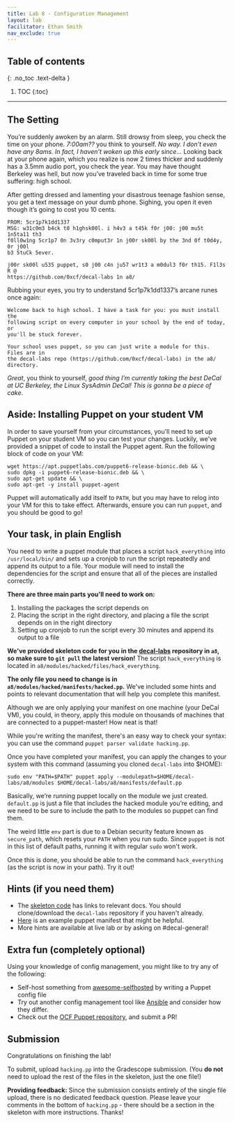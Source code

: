 ```yaml
---
title: Lab 8 - Configuration Management
layout: lab
facilitator: Ethan Smith
nav_exclude: true
---
```


## Table of contents
{: .no_toc .text-delta }

1. TOC
{:toc}

---

## The Setting

You’re suddenly awoken by an alarm. Still drowsy from sleep, you check the time 
on your phone. _7:00am??_ you think to yourself. _No way. I don’t even have any 
8ams. In fact, I haven’t woken up this early since…_ Looking back at your phone 
again, which you realize is now 2 times thicker and suddenly has a 3.5mm audio 
port, you check the year. You may have thought Berkeley was hell, but now you’ve 
traveled back in time for some true suffering: high school.

After getting dressed and lamenting your disastrous teenage fashion sense, you 
get a text message on your dumb phone. Sighing, you open it even though it’s 
going to cost you 10 cents.

```
FROM: 5cr1p7k1dd1337
MSG: w31c0m3 b4ck t0 h1ghsk00l. i h4v3 a t45k f0r j00: j00 mu5t 1n5ta11 th3
f0ll0w1ng 5cr1p7 0n 3v3ry c0mput3r 1n j00r sk00l by the 3nd 0f t0d4y, 0r j00l
b3 5tuCk 5ever.

j00r sk00l u535 puppet, s0 j00 c4n ju57 wr1t3 a m0dul3 f0r th15. F1l3s R @
https://github.com/0xcf/decal-labs 1n a8/
```

Rubbing your eyes, you try to understand 5cr1p7k1dd1337’s arcane runes once again:

```
Welcome back to high school. I have a task for you: you must install the
following script on every computer in your school by the end of today, or
you'll be stuck forever.

Your school uses puppet, so you can just write a module for this. Files are in
the decal-labs repo (https://github.com/0xcf/decal-labs) in the a8/ directory.
```

_Great_, you think to yourself, _good thing I’m currently taking the best DeCal at 
UC Berkeley, the Linux SysAdmin DeCal! This is gonna be a piece of cake_.

## Aside: Installing Puppet on your student VM

In order to save yourself from your circumstances, you'll need to set up Puppet on
your student VM so you can test your changes. Luckily, we've provided a snippet
of code to install the Puppet agent. Run the following block of code on your VM:

```
wget https://apt.puppetlabs.com/puppet6-release-bionic.deb && \
sudo dpkg -i puppet6-release-bionic.deb && \
sudo apt-get update && \
sudo apt-get -y install puppet-agent
```

Puppet will automatically add itself to `PATH`, but you may have to relog into
your VM for this to take effect. Afterwards, ensure you can run `puppet`, 
and you should be good to go!

## Your task, in plain English

You need to write a puppet module that places a script `hack_everything` into 
`/usr/local/bin/` and sets up a cronjob to run the script repeatedly and append 
its output to a file. Your module will need to install the dependencies for the 
script and ensure that all of the pieces are installed correctly.

**There are three main parts you'll need to work on:**

1. Installing the packages the script depends on
1. Placing the script in the right directory, and placing a file the script depends on in the right directory
1. Setting up cronjob to run the script every 30 minutes and append its output to a file

**We've provided skeleton code for you in the [decal-labs](https://github.com/0xcf/decal-labs) repository in `a8`, so make sure
to `git pull` the latest version!** The script `hack_everything` is located in 
`a8/modules/hacked/files/hack_everything`. 

**The only file you need to change is in `a8/modules/hacked/manifests/hacked.pp`.**
We've included some hints and points to relevant documentation that will help you
complete this manifest.

Although we are only applying your manifest on one machine (your DeCal VM), you could,
in theory, apply this module on thousands of machines that are connected to a puppet-master!
How neat is that!

While you're writing the manifest, there's an easy way to check your syntax: you can 
use the command `puppet parser validate hacking.pp`.

Once you have completed your manifest, you can apply the changes to your system
with this command (assuming you cloned `decal-labs` into $HOME):

```
sudo env "PATH=$PATH" puppet apply --modulepath=$HOME/decal-labs/a8/modules $HOME/decal-labs/a8/manifests/default.pp
```

Basically, we’re running puppet locally on the module we just created. 
`default.pp` is just a file that includes the hacked module you’re editing, 
and we need to be sure to include the path to the modules so puppet can find them.

The weird little `env` part is due to a Debian security feature known as `secure_path`,
which resets your `PATH` when you run sudo. Since `puppet` is not in this list of 
default paths, running it with regular `sudo` won't work.

Once this is done, you should be able to run the command `hack_everything` 
(as the script is now in your path). Try it out!

## Hints (if you need them)

- The [skeleton code](https://github.com/0xcf/decal-labs/tree/master/a8) has links to relevant docs. You should clone/download the `decal-labs` repository if you haven't already.
- [Here](https://github.com/ocf/puppet/blob/4e37cbedd228d89bc2f32234dbb4fc54114faa9d/modules/ocf_desktop/manifests/suspend.pp) is an example puppet manifest that might be helpful.
- More hints are available at live lab or by asking on #decal-general! 

## Extra fun (completely optional)

Using your knowledge of config management, you might like to try any of the following:

- Self-host something from [awesome-selfhosted](https://github.com/awesome-selfhosted/awesome-selfhosted) by writing a Puppet config file
- Try out another config management tool like [Ansible](https://www.ansible.com/) and consider how they differ.
- Check out the [OCF Puppet repository](ocf.io/gh/p), and submit a PR!

## Submission

Congratulations on finishing the lab!

To submit, upload `hacking.pp` into the Gradescope submission. (You **do not** need to upload the rest of the files in the skeleton, just the one file!)

**Providing feedback:** Since the submission consists entirely of the single file upload, there is no dedicated feedback question. Please leave your comments in the bottom of `hacking.pp` - there should be a section in the skeleton with more instructions. Thanks!
